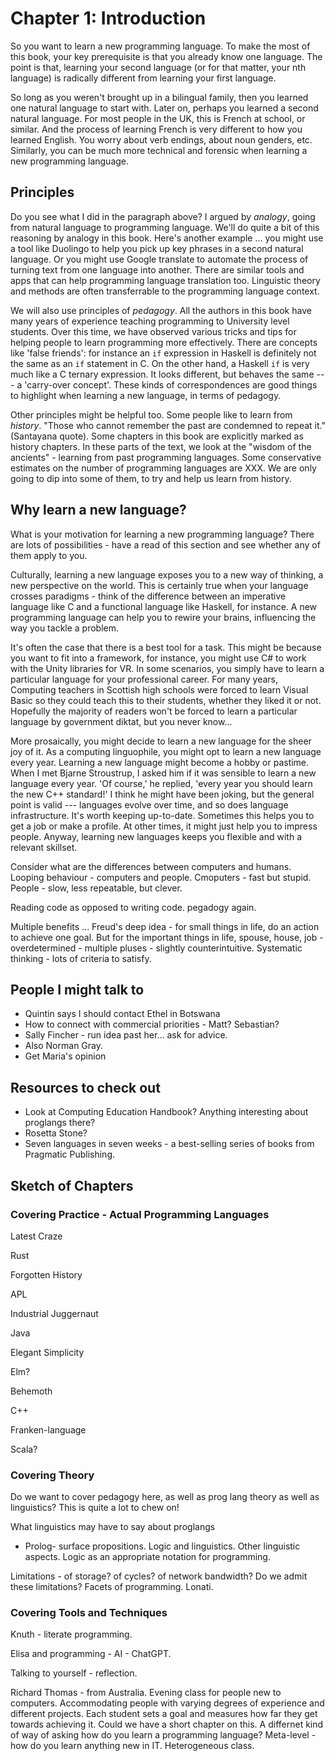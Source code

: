 # Chapter 1: Introduction


So you want to learn a new programming language. To make the most
of this book, your key prerequisite is that you already know one language.
The point is that, learning your second language (or for that matter, your nth
language) is radically different from learning your first language.

So long as you weren't brought up in a bilingual family, then you learned one
natural language to start with. Later on, perhaps you learned a second natural language.
For most people in the UK, this is French at school, or similar. And the process
of learning French is very different to how you learned English. You worry about
verb endings, about noun genders, etc. Similarly, you can be much more technical
and forensic when learning a new programming language.

## Principles

Do you see what I did in the paragraph above? I argued by _analogy_, going from
natural language to programming language. We'll do quite a bit of this reasoning
by analogy in this book. Here's another example ... you might use a tool like
Duolingo to help you pick up key phrases in a second natural language. Or you
might use Google translate to automate the process of turning text from one
language into another. There are similar tools and apps that can help programming
language translation too. Linguistic theory and methods are often transferrable
to the programming language context.


We will also use principles of _pedagogy_. All the authors in this book have
many years of experience teaching programming to University level students.
Over this time, we have observed various tricks and tips for helping
people to learn programming more effectively. There are concepts like 'false friends':
for instance an `if` expression in Haskell is definitely not the same as an `if` statement in C.
On the other hand, a Haskell `if` is very much like a C ternary expression. It looks different,
but behaves the same --- a 'carry-over concept'.
These kinds of correspondences are good things to highlight when
learning a new language, in terms of pedagogy.


Other principles might be helpful too. Some people like to learn from _history_.
"Those who cannot remember the past are condemned to repeat it." (Santayana quote).
Some chapters in this book are explicitly marked as history chapters. In these
parts of the text, we look at the "wisdom of the ancients" - learning from past
programming languages. Some conservative estimates on the number of programming languages
are XXX. We are only going to dip into some of them, to try and help us learn from history.



## Why learn a new language?

What is your motivation for learning a new programming language?
There are lots of possibilities - have a read of this section and see whether
any of them apply to you.

Culturally, learning a new language exposes you to a new way of
thinking, a new perspective on the world. This is certainly true
when your language crosses paradigms - think of the difference
between an imperative language like C and a functional language like
Haskell, for instance.
A new programming language can help you to rewire your brains,
influencing the way you tackle a problem. 

It's often the case that there is a best tool for a task.
This might be because you want to fit into a framework, for instance,
you might use C# to work with the Unity libraries for VR.
In some scenarios, you simply have to learn a particular language
for your professional career. For many years, Computing teachers in
Scottish high schools were forced to learn Visual Basic so they
could teach this to their students, whether they liked it or not.
Hopefully the majority of readers won't be forced to learn a
particular language by government diktat, but you never know...

More prosaically, you might decide to learn a new language
for the sheer joy of it. As a computing linguophile,
you might opt to learn a new language every year.
Learning a new language might become a hobby or pastime.
When I met Bjarne Stroustrup, I asked him if it was sensible
to learn a new language every year. 'Of course,' he replied,
'every year you should learn the new C++ standard!'
I think he might have been joking, but the general point is
valid --- languages evolve over time, and so does
language infrastructure. It's worth keeping up-to-date.
Sometimes this helps you to get a job or make a profile. At
other times, it might just help you to impress people.
Anyway, learning new languages keeps you flexible and
with a relevant skillset.

Consider what are the differences between computers and humans.
Looping behaviour - computers and people.
Cmoputers - fast but stupid.
People - slow, less repeatable, but clever.

Reading code as opposed to writing code.
pegadogy again.


Multiple benefits ... 
Freud's deep idea - for small things in life, do an action to achieve one goal. But for the important things in life, spouse, house, job - overdetermined - multiple pluses - slightly counterintuitive.
Systematic thinking - lots of criteria to satisfy.


## People I might talk to

* Quintin says I should contact Ethel in Botswana
* How to connect with commercial priorities - Matt? Sebastian?
* Sally Fincher - run idea past her... ask for advice.
* Also Norman Gray.
* Get Maria's opinion


## Resources to check out

* Look at Computing Education Handbook? Anything interesting about
proglangs there?
* Rosetta Stone?
* Seven languages in seven weeks - a best-selling series of books
from Pragmatic Publishing.


## Sketch of Chapters

### Covering Practice - Actual Programming Languages

Latest Craze

Rust

Forgotten History

APL

Industrial Juggernaut

Java

Elegant Simplicity

Elm?

Behemoth

C++

Franken-language

Scala?

### Covering Theory

Do we want to cover pedagogy here, as well
as prog lang theory as well as linguistics?
This is quite a lot to chew on!

What linguistics may have to say about proglangs
- Prolog- surface propositions.
Logic and linguistics.
Other linguistic aspects.
Logic as an appropriate notation for programming.

Limitations - of storage? of cycles? of network bandwidth?
Do we admit these limitations? Facets of programming.
Lonati.



### Covering Tools and Techniques

Knuth - literate programming.

Elisa and programming - AI - ChatGPT.

Talking to yourself - reflection.

Richard Thomas - from Australia. Evening class for people
new to computers. Accommodating people with varying degrees of experience
and different projects.
Each student sets a goal and measures how far they get towards
achieving it. Could we have a short chapter on this. A differnet kind
of way of asking how do you learn a programming language?
Meta-level - how do you learn anything new in IT. Heterogeneous class.
